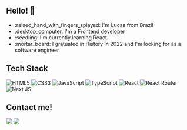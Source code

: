 <h2>Hello! 👋</h2>
<ul>
  <li>:raised_hand_with_fingers_splayed: I'm Lucas from Brazil</li>
  <li>:desktop_computer: I'm a Frontend developer</li>
  <li>:seedling: I'm currently learning React.</li>
  <li>:mortar_board: I gratuated in History in 2022 and I'm looking for as a software engineer</li>
</ul>

<h2>Tech Stack</h2>

![HTML5](https://img.shields.io/badge/html5-%23E34F26.svg?style=for-the-badge&logo=html5&logoColor=white)
![CSS3](https://img.shields.io/badge/css3-%231572B6.svg?style=for-the-badge&logo=css3&logoColor=white)
![JavaScript](https://img.shields.io/badge/javascript-%23323330.svg?style=for-the-badge&logo=javascript&logoColor=%23F7DF1E)
![TypeScript](https://img.shields.io/badge/typescript-%23007ACC.svg?style=for-the-badge&logo=typescript&logoColor=white)
![React](https://img.shields.io/badge/react-%2320232a.svg?style=for-the-badge&logo=react&logoColor=%2361DAFB)
![React Router](https://img.shields.io/badge/React_Router-CA4245?style=for-the-badge&logo=react-router&logoColor=white)
![Next JS](https://img.shields.io/badge/Next-black?style=for-the-badge&logo=next.js&logoColor=white)


<h2>Contact me!</h2>
<a href=https://www.linkedin.com/in/acamposlucas/><img src="https://img.shields.io/badge/LinkedIn-0077B5?style=for-the-badge&logo=linkedin&logoColor=white" /></a>
<a href=https://twitter.com/almeidaclucas><img src="https://img.shields.io/badge/Twitter-1DA1F2?style=for-the-badge&logo=twitter&logoColor=white" /></a>
<a href=https://codepen.io/acamposlucas></a>

<!---
acamposlucas/acamposlucas is a ✨ special ✨ repository because its `README.md` (this file) appears on your GitHub profile.
You can click the Preview link to take a look at your changes.
--->
